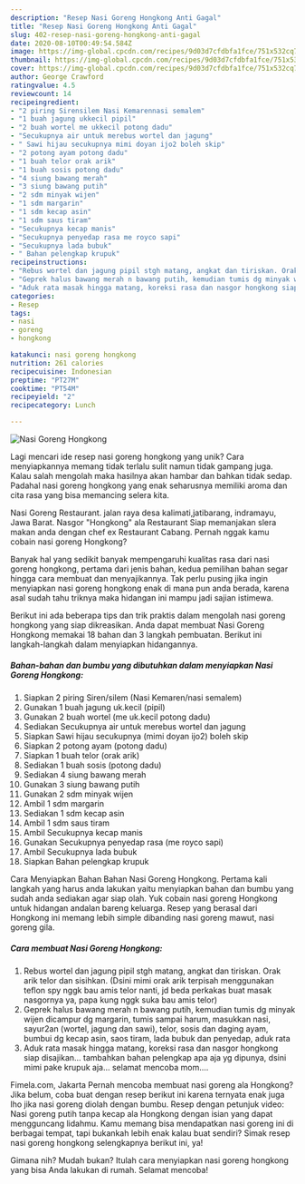 ```yaml
---
description: "Resep Nasi Goreng Hongkong Anti Gagal"
title: "Resep Nasi Goreng Hongkong Anti Gagal"
slug: 402-resep-nasi-goreng-hongkong-anti-gagal
date: 2020-08-10T00:49:54.584Z
image: https://img-global.cpcdn.com/recipes/9d03d7cfdbfa1fce/751x532cq70/nasi-goreng-hongkong-foto-resep-utama.jpg
thumbnail: https://img-global.cpcdn.com/recipes/9d03d7cfdbfa1fce/751x532cq70/nasi-goreng-hongkong-foto-resep-utama.jpg
cover: https://img-global.cpcdn.com/recipes/9d03d7cfdbfa1fce/751x532cq70/nasi-goreng-hongkong-foto-resep-utama.jpg
author: George Crawford
ratingvalue: 4.5
reviewcount: 14
recipeingredient:
- "2 piring Sirensilem Nasi Kemarennasi semalem"
- "1 buah jagung ukkecil pipil"
- "2 buah wortel me ukkecil potong dadu"
- "Secukupnya air untuk merebus wortel dan jagung"
- " Sawi hijau secukupnya mimi doyan ijo2 boleh skip"
- "2 potong ayam potong dadu"
- "1 buah telor orak arik"
- "1 buah sosis potong dadu"
- "4 siung bawang merah"
- "3 siung bawang putih"
- "2 sdm minyak wijen"
- "1 sdm margarin"
- "1 sdm kecap asin"
- "1 sdm saus tiram"
- "Secukupnya kecap manis"
- "Secukupnya penyedap rasa me royco sapi"
- "Secukupnya lada bubuk"
- " Bahan pelengkap krupuk"
recipeinstructions:
- "Rebus wortel dan jagung pipil stgh matang, angkat dan tiriskan. Orak arik telor dan sisihkan. (Dsini mimi orak arik terpisah menggunakan teflon spy nggk bau amis telor nanti, jd beda perkakas buat masak nasgornya ya, papa kung nggk suka bau amis telor)"
- "Geprek halus bawang merah n bawang putih, kemudian tumis dg minyak wijen dicampur dg margarin, tumis sampai harum, masukkan nasi, sayur2an (wortel, jagung dan sawi), telor, sosis dan daging ayam, bumbui dg kecap asin, saos tiram, lada bubuk dan penyedap, aduk rata"
- "Aduk rata masak hingga matang, koreksi rasa dan nasgor hongkong siap disajikan... tambahkan bahan pelengkap apa aja yg dipunya, dsini mimi pake krupuk aja... selamat mencoba mom...."
categories:
- Resep
tags:
- nasi
- goreng
- hongkong

katakunci: nasi goreng hongkong 
nutrition: 261 calories
recipecuisine: Indonesian
preptime: "PT27M"
cooktime: "PT54M"
recipeyield: "2"
recipecategory: Lunch

---
```



![Nasi Goreng Hongkong](https://img-global.cpcdn.com/recipes/9d03d7cfdbfa1fce/751x532cq70/nasi-goreng-hongkong-foto-resep-utama.jpg)

Lagi mencari ide resep nasi goreng hongkong yang unik? Cara menyiapkannya memang tidak terlalu sulit namun tidak gampang juga. Kalau salah mengolah maka hasilnya akan hambar dan bahkan tidak sedap. Padahal nasi goreng hongkong yang enak seharusnya memiliki aroma dan cita rasa yang bisa memancing selera kita.

Nasi Goreng Restaurant. jalan raya desa kalimati,jatibarang, indramayu, Jawa Barat. Nasgor &#34;Hongkong&#34; ala Restaurant Siap memanjakan slera makan anda dengan chef ex Restaurant Cabang. Pernah nggak kamu cobain nasi goreng Hongkong?

Banyak hal yang sedikit banyak mempengaruhi kualitas rasa dari nasi goreng hongkong, pertama dari jenis bahan, kedua pemilihan bahan segar hingga cara membuat dan menyajikannya. Tak perlu pusing jika ingin menyiapkan nasi goreng hongkong enak di mana pun anda berada, karena asal sudah tahu triknya maka hidangan ini mampu jadi sajian istimewa.


Berikut ini ada beberapa tips dan trik praktis dalam mengolah nasi goreng hongkong yang siap dikreasikan. Anda dapat membuat Nasi Goreng Hongkong memakai 18 bahan dan 3 langkah pembuatan. Berikut ini langkah-langkah dalam menyiapkan hidangannya.

<!--inarticleads1-->

##### Bahan-bahan dan bumbu yang dibutuhkan dalam menyiapkan Nasi Goreng Hongkong:

1. Siapkan 2 piring Siren/silem (Nasi Kemaren/nasi semalem)
1. Gunakan 1 buah jagung uk.kecil (pipil)
1. Gunakan 2 buah wortel (me uk.kecil potong dadu)
1. Sediakan Secukupnya air untuk merebus wortel dan jagung
1. Siapkan  Sawi hijau secukupnya (mimi doyan ijo2) boleh skip
1. Siapkan 2 potong ayam (potong dadu)
1. Siapkan 1 buah telor (orak arik)
1. Sediakan 1 buah sosis (potong dadu)
1. Sediakan 4 siung bawang merah
1. Gunakan 3 siung bawang putih
1. Gunakan 2 sdm minyak wijen
1. Ambil 1 sdm margarin
1. Sediakan 1 sdm kecap asin
1. Ambil 1 sdm saus tiram
1. Ambil Secukupnya kecap manis
1. Gunakan Secukupnya penyedap rasa (me royco sapi)
1. Ambil Secukupnya lada bubuk
1. Siapkan  Bahan pelengkap krupuk


Cara Menyiapkan Bahan Bahan Nasi Goreng Hongkong. Pertama kali langkah yang harus anda lakukan yaitu menyiapkan bahan dan bumbu yang sudah anda sediakan agar siap olah. Yuk cobain nasi goreng Hongkong untuk hidangan andalan bareng keluarga. Resep yang berasal dari Hongkong ini memang lebih simple dibanding nasi goreng mawut, nasi goreng gila. 

<!--inarticleads2-->

##### Cara membuat Nasi Goreng Hongkong:

1. Rebus wortel dan jagung pipil stgh matang, angkat dan tiriskan. Orak arik telor dan sisihkan. (Dsini mimi orak arik terpisah menggunakan teflon spy nggk bau amis telor nanti, jd beda perkakas buat masak nasgornya ya, papa kung nggk suka bau amis telor)
1. Geprek halus bawang merah n bawang putih, kemudian tumis dg minyak wijen dicampur dg margarin, tumis sampai harum, masukkan nasi, sayur2an (wortel, jagung dan sawi), telor, sosis dan daging ayam, bumbui dg kecap asin, saos tiram, lada bubuk dan penyedap, aduk rata
1. Aduk rata masak hingga matang, koreksi rasa dan nasgor hongkong siap disajikan... tambahkan bahan pelengkap apa aja yg dipunya, dsini mimi pake krupuk aja... selamat mencoba mom....


Fimela.com, Jakarta Pernah mencoba membuat nasi goreng ala Hongkong? Jika belum, coba buat dengan resep berikut ini karena ternyata enak juga lho jika nasi goreng diolah dengan bumbu. Resep dengan petunjuk video: Nasi goreng putih tanpa kecap ala Hongkong dengan isian yang dapat mengguncang lidahmu. Kamu memang bisa mendapatkan nasi goreng ini di berbagai tempat, tapi bukankah lebih enak kalau buat sendiri? Simak resep nasi goreng hongkong selengkapnya berikut ini, ya! 

Gimana nih? Mudah bukan? Itulah cara menyiapkan nasi goreng hongkong yang bisa Anda lakukan di rumah. Selamat mencoba!
